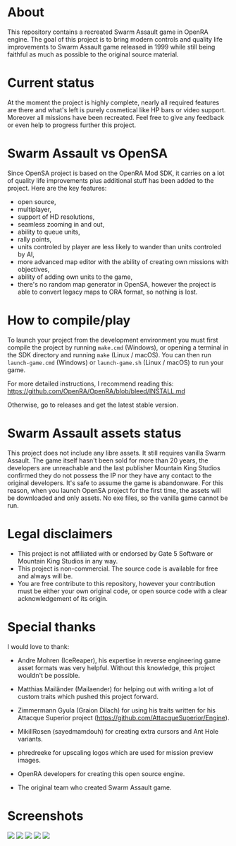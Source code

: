 # About

This repository contains a recreated Swarm Assault game in OpenRA engine. The goal of this project is to bring modern controls and quality life improvements to Swarm Assault game released in 1999 while still being faithful as much as possible to the original source material.

# Current status

At the moment the project is highly complete, nearly all required features are there and what's left is purely cosmetical like HP bars or video support. Moreover all missions have been recreated. Feel free to give any feedback or even help to progress further this project.

# Swarm Assault vs OpenSA

Since OpenSA project is based on the OpenRA Mod SDK, it carries on a lot of quality life improvements plus additional stuff has been added to the project. Here are the key features:

- open source,
- multiplayer,
- support of HD resolutions,
- seamless zooming in and out,
- ability to queue units,
- rally points,
- units controled by player are less likely to wander than units controled by AI,
- more advanced map editor with the ability of creating own missions with objectives,
- ability of adding own units to the game,
- there's no random map generator in OpenSA, however the project is able to convert legacy maps to ORA format, so nothing is lost.

# How to compile/play

To launch your project from the development environment you must first compile the project by running `make.cmd` (Windows), or opening a terminal in the SDK directory and running `make` (Linux / macOS).  You can then run `launch-game.cmd` (Windows) or `launch-game.sh` (Linux / macOS) to run your game.

For more detailed instructions, I recommend reading this: https://github.com/OpenRA/OpenRA/blob/bleed/INSTALL.md

Otherwise, go to releases and get the latest stable version.

# Swarm Assault assets status

This project does not include any libre assets. It still requires vanilla Swarm Assault. The game itself hasn't been sold for more than 20 years, the developers are unreachable and the last publisher Mountain King Studios confirmed they do not possess the IP nor they have any contact to the original developers. It's safe to assume the game is abandonware. For this reason, when you launch OpenSA project for the first time, the assets will be downloaded and only assets. No exe files, so the vanilla game cannot be run.

# Legal disclaimers

* This project is not affiliated with or endorsed by Gate 5 Software or Mountain King Studios in any way.
* This project is non-commercial. The source code is available for free and always will be.
* You are free contribute to this repository, however your contribution must be either your own original code, or open source code with a
  clear acknowledgement of its origin.

# Special thanks

I would love to thank:

* Andre Mohren (IceReaper), his expertise in reverse engineering game asset formats was very helpful. Without this knowledge, this project wouldn't be possible.

* Matthias Mailänder (Mailaender) for helping out with writing a lot of custom traits which pushed this project forward.

* Zimmermann Gyula (Graion Dilach) for using his traits written for his Attacque Superior project (https://github.com/AttacqueSuperior/Engine).

* MikillRosen (sayedmamdouh) for creating extra cursors and Ant Hole variants.

* phredreeke for upscaling logos which are used for mission preview images.

* OpenRA developers for creating this open source engine.

* The original team who created Swarm Assault game.

# Screenshots

![](https://media.moddb.com/cache/images/mods/1/42/41459/thumb_620x2000/OpenRA-2020-05-31T094932231Z.png)
![](https://media.moddb.com/cache/images/mods/1/42/41459/thumb_620x2000/OpenRA-2020-05-31T085512814Z.png)
![](https://media.moddb.com/cache/images/mods/1/42/41459/thumb_620x2000/OpenRA-2020-05-31T085338835Z.png)
![](https://media.moddb.com/cache/images/mods/1/42/41459/thumb_620x2000/OpenRA-2020-05-31T085934410Z.png)
![](https://media.moddb.com/cache/images/mods/1/42/41459/thumb_620x2000/OpenRA-2020-05-31T090120130Z.png)
